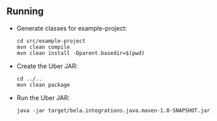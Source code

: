 ## Running
- Generate classes for example-project:

  ```
  cd src/example-project
  mvn clean compile
  mvn clean install -Dparent.basedir=$(pwd)
  ```

- Create the Uber JAR:

  ``` 
  cd ../..
  mvn clean package
  ```

- Run the Uber JAR:

  ```
  java -jar target/bela.integrations.java.maven-1.0-SNAPSHOT.jar
  ```
